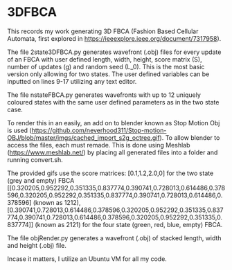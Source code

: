 # 3DFBCA
This records my work generating 3D FBCA (Fashion Based Cellular Automata, first explored in https://ieeexplore.ieee.org/document/7317958).

The file 2state3DFBCA.py generates wavefront (.obj) files for every update of an FBCA with user defined length, width, height, score matrix (S), number of updates (g) and random seed (L_0). This is the most basic version only allowing for two states. The user defined variables can be inputted on lines 9-17 utilizing any text editor.

The file nstateFBCA.py generates wavefronts with up to 12 uniquely coloured states with the same user defined parameters as in the two state case. 

To render this in an easily, an add on to blender known as Stop Motion Obj is used (https://github.com/neverhood311/Stop-motion-OBJ/blob/master/imgs/cached_import_s2g_octree.gif). To allow blender to access the files, each must remade. This is done using Meshlab (https://www.meshlab.net/) by placing all generated files into a folder and running convert.sh. 

The provided gifs use the score matrices: 
[0.1,1.2,2.0,0] for the two state (grey and empty) FBCA
[[0.320205,0.952292,0.351335,0.837774,0.390741,0.728013,0.614486,0.378596,0.320205,0.952292,0.351335,0.837774,0.390741,0.728013,0.614486,0.378596] (known as 1212),[0.390741,0.728013,0.614486,0.378596,0.320205,0.952292,0.351335,0.837774,0.390741,0.728013,0.614486,0.378596,0.320205,0.952292,0.351335,0.837774]] (known as 2121) for the four state (green, red, blue, empty) FBCA. 

The file objRender.py generates a wavefront (.obj) of stacked length, width and height (.obj) file.

Incase it matters, I utilize an Ubuntu VM for all my code.
